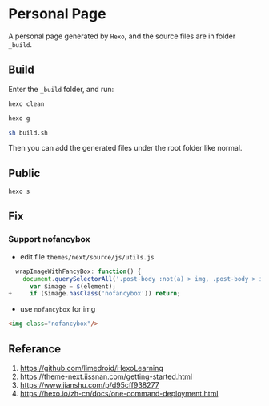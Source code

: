 # Personal Page

A personal page generated by `Hexo`, and the source files are in folder `_build`.

## Build

Enter the `_build` folder, and run:

```sh
hexo clean

hexo g

sh build.sh
```

Then you can add the generated files under the root folder like normal.

## Public

```sh
hexo s
```

## Fix
### Support nofancybox
- edit file `themes/next/source/js/utils.js`
```js
  wrapImageWithFancyBox: function() {
    document.querySelectorAll('.post-body :not(a) > img, .post-body > img').forEach(element => {
      var $image = $(element);
+     if ($image.hasClass('nofancybox')) return;
```

- use `nofancybox` for img
```html
<img class="nofancybox"/>
```

## Referance

1. https://github.com/limedroid/HexoLearning
2. https://theme-next.iissnan.com/getting-started.html
3. https://www.jianshu.com/p/d95cff938277
4. https://hexo.io/zh-cn/docs/one-command-deployment.html

